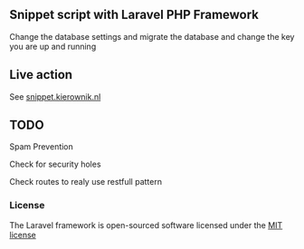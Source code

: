 ## Snippet script with Laravel PHP Framework

Change the database settings and migrate the database and change the key you are up and running

## Live action

See [snippet.kierownik.nl](http://snippet.kierownik.nl)

## TODO

Spam Prevention

Check for security holes

Check routes to realy use restfull pattern

### License

The Laravel framework is open-sourced software licensed under the [MIT license](http://opensource.org/licenses/MIT)
